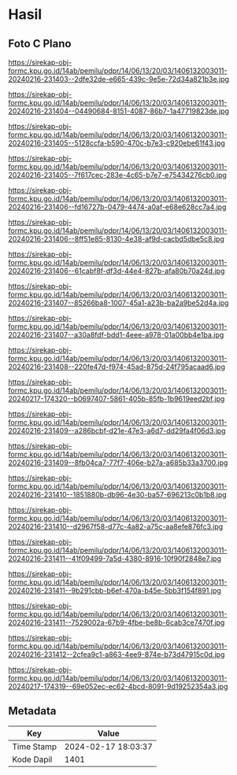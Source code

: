 # Hasil

## Foto C Plano

https://sirekap-obj-formc.kpu.go.id/14ab/pemilu/pdpr/14/06/13/20/03/1406132003011-20240216-231403--2dfe32de-e665-439c-9e5e-72d34a821b3e.jpg

https://sirekap-obj-formc.kpu.go.id/14ab/pemilu/pdpr/14/06/13/20/03/1406132003011-20240216-231404--04490684-8151-4087-86b7-1a47719823de.jpg

https://sirekap-obj-formc.kpu.go.id/14ab/pemilu/pdpr/14/06/13/20/03/1406132003011-20240216-231405--5128ccfa-b590-470c-b7e3-c920ebe61f43.jpg

https://sirekap-obj-formc.kpu.go.id/14ab/pemilu/pdpr/14/06/13/20/03/1406132003011-20240216-231405--7f617cec-283e-4c65-b7e7-e75434276cb0.jpg

https://sirekap-obj-formc.kpu.go.id/14ab/pemilu/pdpr/14/06/13/20/03/1406132003011-20240216-231406--fd16727b-0479-4474-a0af-e68e628cc7a4.jpg

https://sirekap-obj-formc.kpu.go.id/14ab/pemilu/pdpr/14/06/13/20/03/1406132003011-20240216-231406--8ff51e85-8130-4e38-af9d-cacbd5dbe5c8.jpg

https://sirekap-obj-formc.kpu.go.id/14ab/pemilu/pdpr/14/06/13/20/03/1406132003011-20240216-231406--61cabf8f-df3d-44e4-827b-afa80b70a24d.jpg

https://sirekap-obj-formc.kpu.go.id/14ab/pemilu/pdpr/14/06/13/20/03/1406132003011-20240216-231407--85266ba8-1007-45a1-a23b-ba2a9be52d4a.jpg

https://sirekap-obj-formc.kpu.go.id/14ab/pemilu/pdpr/14/06/13/20/03/1406132003011-20240216-231407--a30a8fdf-bdd1-4eee-a978-01a00bb4e1ba.jpg

https://sirekap-obj-formc.kpu.go.id/14ab/pemilu/pdpr/14/06/13/20/03/1406132003011-20240216-231408--220fe47d-f974-45ad-875d-24f795acaad6.jpg

https://sirekap-obj-formc.kpu.go.id/14ab/pemilu/pdpr/14/06/13/20/03/1406132003011-20240217-174320--b0697407-5861-405b-85fb-1b9619eed2bf.jpg

https://sirekap-obj-formc.kpu.go.id/14ab/pemilu/pdpr/14/06/13/20/03/1406132003011-20240216-231409--a286bcbf-d21e-47e3-a6d7-dd29fa4f06d3.jpg

https://sirekap-obj-formc.kpu.go.id/14ab/pemilu/pdpr/14/06/13/20/03/1406132003011-20240216-231409--8fb04ca7-77f7-406e-b27a-a685b33a3700.jpg

https://sirekap-obj-formc.kpu.go.id/14ab/pemilu/pdpr/14/06/13/20/03/1406132003011-20240216-231410--1851880b-db96-4e30-ba57-696213c0b1b8.jpg

https://sirekap-obj-formc.kpu.go.id/14ab/pemilu/pdpr/14/06/13/20/03/1406132003011-20240216-231410--d2967f58-d77c-4a82-a75c-aa8efe876fc3.jpg

https://sirekap-obj-formc.kpu.go.id/14ab/pemilu/pdpr/14/06/13/20/03/1406132003011-20240216-231411--41f09499-7a5d-4380-8916-10f90f2848e7.jpg

https://sirekap-obj-formc.kpu.go.id/14ab/pemilu/pdpr/14/06/13/20/03/1406132003011-20240216-231411--9b291cbb-b6ef-470a-b45e-5bb3f154f891.jpg

https://sirekap-obj-formc.kpu.go.id/14ab/pemilu/pdpr/14/06/13/20/03/1406132003011-20240216-231411--7529002a-67b9-4fbe-be8b-6cab3ce7470f.jpg

https://sirekap-obj-formc.kpu.go.id/14ab/pemilu/pdpr/14/06/13/20/03/1406132003011-20240216-231412--2cfea9c1-a863-4ee9-874e-b73d47915c0d.jpg

https://sirekap-obj-formc.kpu.go.id/14ab/pemilu/pdpr/14/06/13/20/03/1406132003011-20240217-174319--69e052ec-ec62-4bcd-8091-9d19252354a3.jpg


## Metadata

| Key        | Value               |
| ---------- | ------------------- |
| Time Stamp | 2024-02-17 18:03:37 |
| Kode Dapil | 1401                |




